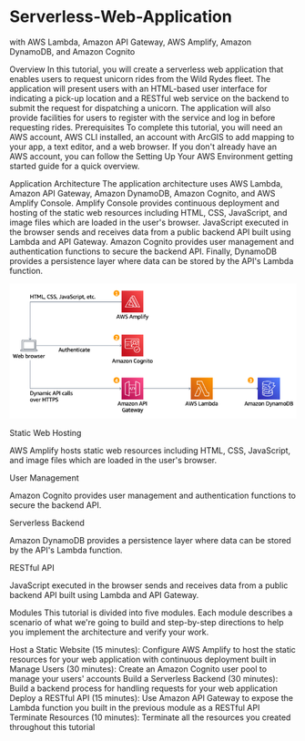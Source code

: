 # Serverless-Web-Application
with AWS Lambda, Amazon API Gateway, AWS Amplify, Amazon DynamoDB, and Amazon Cognito

Overview
In this tutorial, you will create a serverless web application that enables users to request unicorn rides from the Wild Rydes fleet. The application will present users with an HTML-based user interface for indicating a pick-up location and a RESTful web service on the backend to submit the request for dispatching a unicorn. The application will also provide facilities for users to register with the service and log in before requesting rides.
Prerequisites
To complete this tutorial, you will need an AWS account, AWS CLI installed, an account with ArcGIS to add mapping to your app, a text editor, and a web browser. If you don't already have an AWS account, you can follow the Setting Up Your AWS Environment getting started guide for a quick overview.

Application Architecture
The application architecture uses AWS Lambda, Amazon API Gateway, Amazon DynamoDB, Amazon Cognito, and AWS Amplify Console. Amplify Console provides continuous deployment and hosting of the static web resources including HTML, CSS, JavaScript, and image files which are loaded in the user's browser. JavaScript executed in the browser sends and receives data from a public backend API built using Lambda and API Gateway. Amazon Cognito provides user management and authentication functions to secure the backend API. Finally, DynamoDB provides a persistence layer where data can be stored by the API's Lambda function.

![Application Architecture](./images/Serverless_Architecture.png)

Static Web Hosting

AWS Amplify hosts static web resources including HTML, CSS, JavaScript, and image files which are loaded in the user's browser.

User Management

Amazon Cognito provides user management and authentication functions to secure the backend API.

Serverless Backend

Amazon DynamoDB provides a persistence layer where data can be stored by the API's Lambda function.

RESTful API

JavaScript executed in the browser sends and receives data from a public backend API built using Lambda and API Gateway.

Modules
This tutorial is divided into five modules. Each module describes a scenario of what we're going to build and step-by-step directions to help you implement the architecture and verify your work. 

Host a Static Website (15 minutes): Configure AWS Amplify to host the static resources for your web application with continuous deployment built in
Manage Users (30 minutes): Create an Amazon Cognito user pool to manage your users' accounts
Build a Serverless Backend (30 minutes): Build a backend process for handling requests for your web application
Deploy a RESTful API (15 minutes): Use Amazon API Gateway to expose the Lambda function you built in the previous module as a RESTful API
Terminate Resources (10 minutes): Terminate all the resources you created throughout this tutorial
